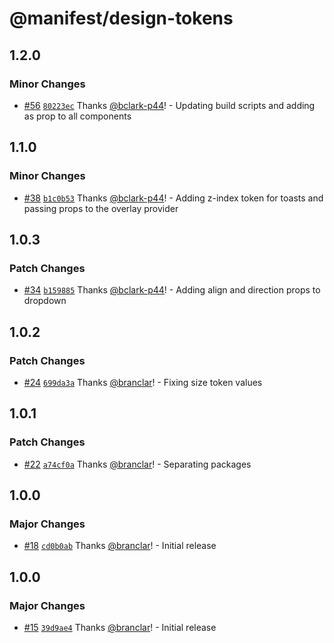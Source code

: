 # @manifest/design-tokens

## 1.2.0

### Minor Changes

- [#56](https://github.com/project44/manifest/pull/56) [`80223ec`](https://github.com/project44/manifest/commit/80223ec0e52cdf586ef5aab9ceabf5948b76b739) Thanks [@bclark-p44](https://github.com/bclark-p44)! - Updating build scripts and adding as prop to all components

## 1.1.0

### Minor Changes

- [#38](https://github.com/project44/manifest/pull/38) [`b1c0b53`](https://github.com/project44/manifest/commit/b1c0b5308e0a3cf290cc5821573d0e5597cc4174) Thanks [@bclark-p44](https://github.com/bclark-p44)! - Adding z-index token for toasts and passing props to the overlay provider

## 1.0.3

### Patch Changes

- [#34](https://github.com/project44/manifest/pull/34) [`b159885`](https://github.com/project44/manifest/commit/b1598850c1f74990a32edc1856eccdaee7225807) Thanks [@bclark-p44](https://github.com/bclark-p44)! - Adding align and direction props to dropdown

## 1.0.2

### Patch Changes

- [#24](https://github.com/project44/manifest/pull/24) [`699da3a`](https://github.com/project44/manifest/commit/699da3a5cbb9eab9b6f89efdc4248169602fb39c) Thanks [@branclar](https://github.com/branclar)! - Fixing size token values

## 1.0.1

### Patch Changes

- [#22](https://github.com/project44/manifest/pull/22) [`a74cf0a`](https://github.com/project44/manifest/commit/a74cf0af2a87ac3a65e328c932af0ea25fc0fae2) Thanks [@branclar](https://github.com/branclar)! - Separating packages

## 1.0.0

### Major Changes

- [#18](https://github.com/project44/manifest/pull/18) [`cd0b0ab`](https://github.com/project44/manifest/commit/cd0b0ab4da43ba54ca7c398c061e1717a1389144) Thanks [@branclar](https://github.com/branclar)! - Initial release

## 1.0.0

### Major Changes

- [#15](https://github.com/project44/manifest/pull/15) [`39d9ae4`](https://github.com/project44/manifest/commit/39d9ae46b4d0a7e8d2c2ad5a7e7ce66e8334f4fc) Thanks [@branclar](https://github.com/branclar)! - Initial release

